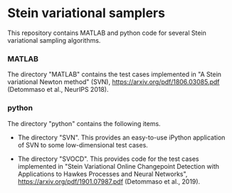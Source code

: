 # Stein variational samplers
This repository contains MATLAB and python code for several Stein variational sampling algorithms. 

### MATLAB
The directory "MATLAB" contains the test cases implemented in "A Stein variational Newton method" (SVN), https://arxiv.org/pdf/1806.03085.pdf (Detommaso et al., NeurIPS 2018).

### python
The directory "python" contains the following items.
- The directory "SVN". This provides an easy-to-use iPython application of SVN to some low-dimensional test cases.

- The directory "SVOCD". This provides code for the test cases implemented in "Stein Variational Online Changepoint Detection with Applications to Hawkes Processes and Neural Networks", https://arxiv.org/pdf/1901.07987.pdf (Detommaso et al., 2019).
